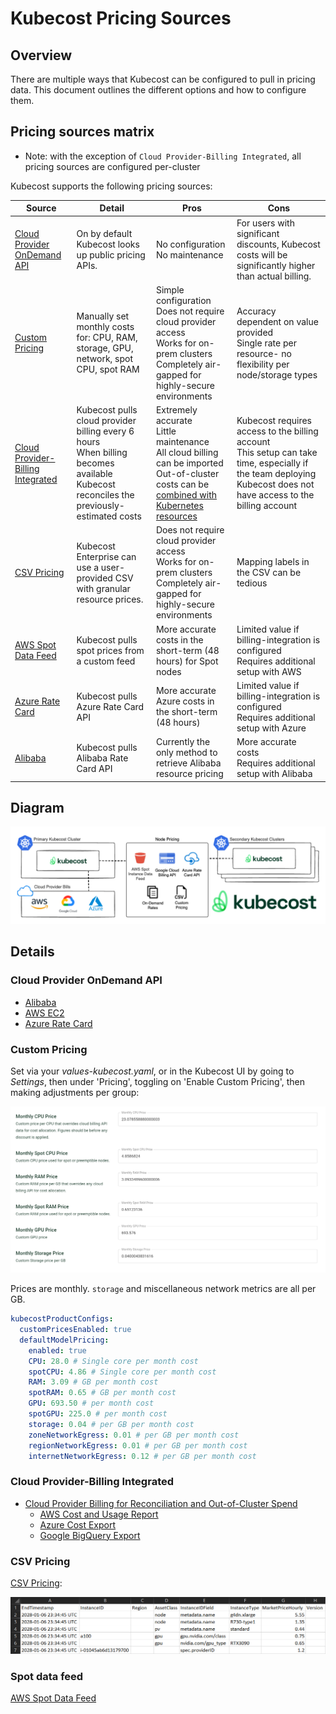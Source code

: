 # Kubecost Pricing Sources

## Overview

There are multiple ways that Kubecost can be configured to pull in pricing data. This document outlines the different options and how to configure them.

## Pricing sources matrix

* Note: with the exception of `Cloud Provider-Billing Integrated`, all pricing sources are configured per-cluster

Kubecost supports the following pricing sources:

| Source | Detail | Pros | Cons |
|--|--|--|--|
| [Cloud Provider OnDemand API](pricing-sources-matrix.md#cloud-provider-ondemand-api) | On by default<br>Kubecost looks up public pricing APIs. | No configuration<br>No maintenance | For users with significant discounts, Kubecost costs will be significantly higher than actual billing. |
| [Custom Pricing](#custom-pricing) | Manually set monthly costs for: CPU, RAM, storage, GPU, network, spot CPU, spot RAM | Simple configuration<br>Does not require cloud provider access<br>Works for on-prem clusters<br>Completely air-gapped for highly-secure environments  | Accuracy dependent on value provided<br>Single rate per resource- no flexibility per node/storage types |
| [Cloud Provider-Billing Integrated](/install-and-configure/install/cloud-integration/README.md) | Kubecost pulls cloud provider billing every 6 hours<br>When billing becomes available Kubecost reconciles the previously-estimated costs | Extremely accurate<br>Little maintenance<br>All cloud billing can be imported<br>Out-of-cluster costs can be [combined with Kubernetes resources](/using-kubecost/navigating-the-kubecost-ui/collections.md) | Kubecost requires access to the billing account<br>This setup can take time, especially if the team deploying Kubecost does not have access to the billing account |
| [CSV Pricing](/install-and-configure/advanced-configuration/csv-pricing.md) | Kubecost Enterprise can use a user-provided CSV with granular resource prices. | Does not require cloud provider access<br>Works for on-prem clusters<br>Completely air-gapped for highly-secure environments | Mapping labels in the CSV can be tedious |
| [AWS Spot Data Feed](/install-and-configure/install/cloud-integration/aws-cloud-integrations/aws-spot-instances.md) | Kubecost pulls spot prices from a custom feed | More accurate costs in the short-term (48 hours) for Spot nodes | Limited value if billing-integration is configured<br>Requires additional setup with AWS |
| [Azure Rate Card](../install-and-configure/install/cloud-integration/azure-out-of-cluster/azure-config.md) | Kubecost pulls Azure Rate Card API | More accurate Azure costs in the short-term (48 hours) | Limited value if billing-integration is configured<br>Requires additional setup with Azure |
| [Alibaba](../install-and-configure/install/provider-installations/alibaba-install.md) | Kubecost pulls Alibaba Rate Card API | Currently the only method to retrieve Alibaba resource pricing |More accurate costs<br>Requires additional setup with Alibaba |

## Diagram

![Cloud Provider Billing Integrated](../images/cloud-bill-diagram.png)

## Details

### Cloud Provider OnDemand API

- [Alibaba](../install-and-configure/install/provider-installations/alibaba-install.md)
- [AWS EC2](https://pricing.us-east-1.amazonaws.com/offers/v1.0/aws/AmazonEC2/current/us-east-2/index.json)
- [Azure Rate Card](../install-and-configure/install/cloud-integration/azure-out-of-cluster/azure-config.md)

### Custom Pricing

Set via your *values-kubecost.yaml*, or in the Kubecost UI by going to *Settings*, then under 'Pricing', toggling on 'Enable Custom Pricing', then making adjustments per group:

![UI Custom Pricing Screenshot](/images/custompricing.png)

Prices are monthly. `storage` and miscellaneous network metrics are all per GB.

```yaml
kubecostProductConfigs:
  customPricesEnabled: true
  defaultModelPricing:
    enabled: true
    CPU: 28.0 # Single core per month cost
    spotCPU: 4.86 # Single core per month cost
    RAM: 3.09 # GB per month cost
    spotRAM: 0.65 # GB per month cost
    GPU: 693.50 # per month cost
    spotGPU: 225.0 # per month cost
    storage: 0.04 # per GB per month cost
    zoneNetworkEgress: 0.01 # per GB per month cost
    regionNetworkEgress: 0.01 # per GB per month cost
    internetNetworkEgress: 0.12 # per GB per month cost
```

### Cloud Provider-Billing Integrated

- [Cloud Provider Billing for Reconciliation and Out-of-Cluster Spend](/install-and-configure/install/cloud-integration/README.md)
  - [AWS Cost and Usage Report](/install-and-configure/install/cloud-integration/aws-cloud-integrations/aws-cloud-integrations.md)
  - [Azure Cost Export](/install-and-configure/install/cloud-integration/azure-out-of-cluster/azure-out-of-cluster.md)
  - [Google BigQuery Export](/install-and-configure/install/cloud-integration/gcp-out-of-cluster/README.md)

### CSV Pricing

[CSV Pricing](../install-and-configure/advanced-configuration/csv-pricing.md):

![CSV Pricing Table](/images/pricing.png)

### Spot data feed

[AWS Spot Data Feed](../install-and-configure/install/cloud-integration/aws-cloud-integrations/aws-spot-instances.md)
